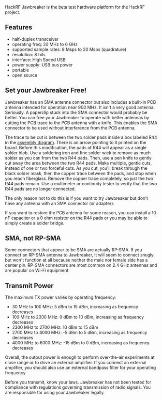 HackRF Jawbreaker is the beta test hardware platform for the HackRF project.

## Features

* half-duplex transceiver
* operating freq: 30 MHz to 6 GHz
* supported sample rates: 8 Msps to 20 Msps (quadrature)
* resolution: 8 bits
* interface: High Speed USB
* power supply: USB bus power
* portable
* open source

## Set your Jawbreaker Free!

Jawbreaker has an SMA antenna connector but also includes a built-in PCB antenna intended for operation near 900 MHz.  It isn't a very good antenna.  Seriously.  A paperclip stuck into the SMA connector would probably be better.  You can free your Jawbreaker to operate with better antennas by cutting the PCB trace to the PCB antenna with a knife.  This enables the SMA connector to be used without interference from the PCB antenna.

The trace to be cut is between the two solder pads inside a box labeled R44 in the [assembly diagram](https://github.com/mossmann/hackrf/blob/master/doc/hardware/jawbreaker-assembly.pdf?raw=true).  There is an arrow pointing to it printed on the board. Before this modification, the pads of R44 will appear as a single solder blob. Use a soldering iron and fine solder wick to remove as much solder as you can from the two R44 pads. Then, use a pen knife to gently cut away the area between the two R44 pads. Make multiple, gentle cuts, instead of one or two forceful cuts. As you cut, you'll break through the black solder mask, then the copper trace between the pads, and stop when you reach fiberglass. Remove the copper trace completely, so just the two R44 pads remain. Use a multimeter or continuity tester to verify that the two R44 pads are no longer connected.

The only reason not to do this is if you want to try Jawbreaker but don't have any antenna with an SMA connector (or adapter).

If you want to restore the PCB antenna for some reason, you can install a 10 nF capacitor or a 0 ohm resistor on the R44 pads or you may be able to simply create a solder bridge.

## SMA, not RP-SMA

Some connectors that appear to be SMA are actually RP-SMA.  If you connect an RP-SMA antenna to Jawbreaker, it will seem to connect snugly but won't function at all because neither the male nor female side has a center pin.  RP-SMA connectors are most common on 2.4 GHz antennas and are popular on Wi-Fi equipment.

## Transmit Power

The maximum TX power varies by operating frequency:
* 30 MHz to 100 MHz: 5 dBm to 15 dBm, increasing as frequency decreases
* 100 MHz to 2300 MHz: 0 dBm to 10 dBm, increasing as frequency decreases
* 2300 MHz to 2700 MHz: 10 dBm to 15 dBm
* 2700 MHz to 4000 MHz: -5 dBm to 5 dBm, increasing as frequency decreases
* 4000 MHz to 6000 MHz: -15 dBm to 0 dBm, increasing as frequency decreases

Overall, the output power is enough to perform over-the-air experiments at close range or to drive an external amplifier.  If you connect an external amplifier, you should also use an external bandpass filter for your operating frequency.

Before you transmit, know your laws.  Jawbreaker has not been tested for compliance with regulations governing transmission of radio signals.  You are responsible for using your Jawbreaker legally.